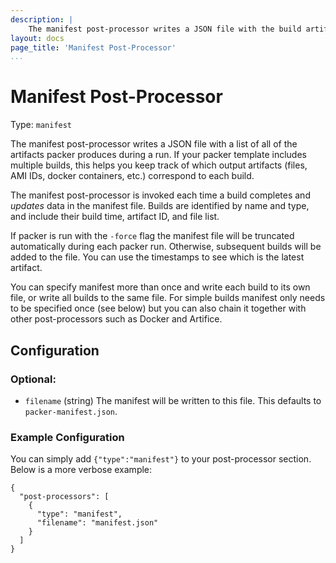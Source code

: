 ```yaml
---
description: |
    The manifest post-processor writes a JSON file with the build artifacts and IDs from a packer run.
layout: docs
page_title: 'Manifest Post-Processor'
...
```


# Manifest Post-Processor

Type: `manifest`

The manifest post-processor writes a JSON file with a list of all of the artifacts packer produces during a run. If your packer template includes multiple builds, this helps you keep track of which output artifacts (files, AMI IDs, docker containers, etc.) correspond to each build.

The manifest post-processor is invoked each time a build completes and *updates* data in the manifest file. Builds are identified by name and type, and include their build time, artifact ID, and file list.

If packer is run with the `-force` flag the manifest file will be truncated automatically during each packer run. Otherwise, subsequent builds will be added to the file. You can use the timestamps to see which is the latest artifact.

You can specify manifest more than once and write each build to its own file, or write all builds to the same file. For simple builds manifest only needs to be specified once (see below) but you can also chain it together with other post-processors such as Docker and Artifice.

## Configuration

### Optional:

-   `filename` (string) The manifest will be written to this file. This defaults to `packer-manifest.json`.

### Example Configuration

You can simply add `{"type":"manifest"}` to your post-processor section. Below is a more verbose example:

``` {.javascript}
{
  "post-processors": [
    {
      "type": "manifest",
      "filename": "manifest.json"
    }
  ]
}
```
